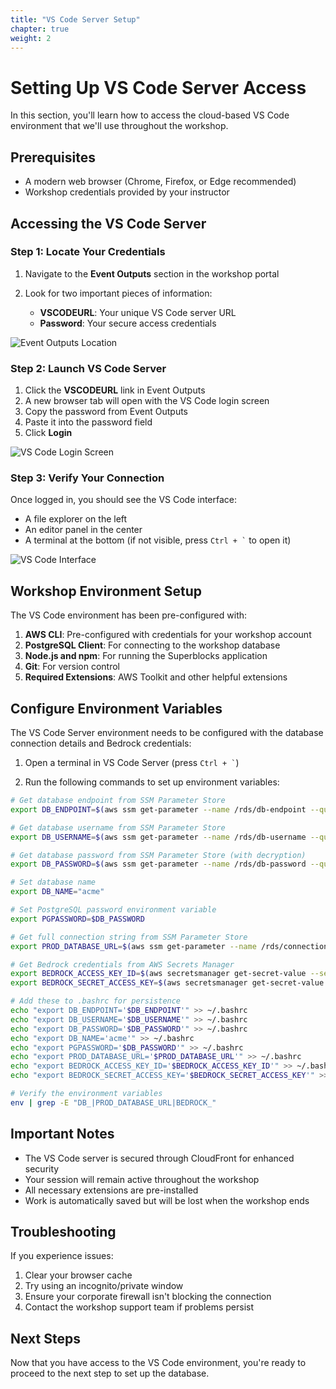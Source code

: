 ```yaml
---
title: "VS Code Server Setup"
chapter: true
weight: 2
---
```


# Setting Up VS Code Server Access

In this section, you'll learn how to access the cloud-based VS Code environment that we'll use throughout the workshop.

## Prerequisites

- A modern web browser (Chrome, Firefox, or Edge recommended)
- Workshop credentials provided by your instructor

## Accessing the VS Code Server

### Step 1: Locate Your Credentials

1. Navigate to the **Event Outputs** section in the workshop portal
2. Look for two important pieces of information:

   - **VSCODEURL**: Your unique VS Code server URL
   - **Password**: Your secure access credentials

![Event Outputs Location](/images/Vscode-server-creds.png)

### Step 2: Launch VS Code Server

1. Click the **VSCODEURL** link in Event Outputs
2. A new browser tab will open with the VS Code login screen
3. Copy the password from Event Outputs
4. Paste it into the password field
5. Click **Login**

![VS Code Login Screen](/images/Vscode-server-login.png)

### Step 3: Verify Your Connection

Once logged in, you should see the VS Code interface:
- A file explorer on the left
- An editor panel in the center
- A terminal at the bottom (if not visible, press `` Ctrl + ` `` to open it)

![VS Code Interface](/images/Vscode-server-interface.png)

## Workshop Environment Setup

The VS Code environment has been pre-configured with:

1. **AWS CLI**: Pre-configured with credentials for your workshop account
2. **PostgreSQL Client**: For connecting to the workshop database
3. **Node.js and npm**: For running the Superblocks application
4. **Git**: For version control
5. **Required Extensions**: AWS Toolkit and other helpful extensions

## Configure Environment Variables

The VS Code Server environment needs to be configured with the database connection details and Bedrock credentials:

1. Open a terminal in VS Code Server (press `` Ctrl + ` ``)

2. Run the following commands to set up environment variables:

```bash
# Get database endpoint from SSM Parameter Store
export DB_ENDPOINT=$(aws ssm get-parameter --name /rds/db-endpoint --query 'Parameter.Value' --output text)

# Get database username from SSM Parameter Store
export DB_USERNAME=$(aws ssm get-parameter --name /rds/db-username --query 'Parameter.Value' --output text)

# Get database password from SSM Parameter Store (with decryption)
export DB_PASSWORD=$(aws ssm get-parameter --name /rds/db-password --query 'Parameter.Value' --output text --with-decryption)

# Set database name
export DB_NAME="acme"

# Set PostgreSQL password environment variable
export PGPASSWORD=$DB_PASSWORD

# Get full connection string from SSM Parameter Store
export PROD_DATABASE_URL=$(aws ssm get-parameter --name /rds/connection-string --query 'Parameter.Value' --output text --with-decryption)

# Get Bedrock credentials from AWS Secrets Manager
export BEDROCK_ACCESS_KEY_ID=$(aws secretsmanager get-secret-value --secret-id MyUserAccessKey --query 'SecretString' --output text | jq -r '.AccessKeyId')
export BEDROCK_SECRET_ACCESS_KEY=$(aws secretsmanager get-secret-value --secret-id MyUserAccessKey --query 'SecretString' --output text | jq -r '.SecretAccessKey')

# Add these to .bashrc for persistence
echo "export DB_ENDPOINT='$DB_ENDPOINT'" >> ~/.bashrc
echo "export DB_USERNAME='$DB_USERNAME'" >> ~/.bashrc
echo "export DB_PASSWORD='$DB_PASSWORD'" >> ~/.bashrc
echo "export DB_NAME='acme'" >> ~/.bashrc
echo "export PGPASSWORD='$DB_PASSWORD'" >> ~/.bashrc
echo "export PROD_DATABASE_URL='$PROD_DATABASE_URL'" >> ~/.bashrc
echo "export BEDROCK_ACCESS_KEY_ID='$BEDROCK_ACCESS_KEY_ID'" >> ~/.bashrc
echo "export BEDROCK_SECRET_ACCESS_KEY='$BEDROCK_SECRET_ACCESS_KEY'" >> ~/.bashrc

# Verify the environment variables
env | grep -E "DB_|PROD_DATABASE_URL|BEDROCK_"
```

## Important Notes

- The VS Code server is secured through CloudFront for enhanced security
- Your session will remain active throughout the workshop
- All necessary extensions are pre-installed
- Work is automatically saved but will be lost when the workshop ends

## Troubleshooting

If you experience issues:
1. Clear your browser cache
2. Try using an incognito/private window
3. Ensure your corporate firewall isn't blocking the connection
4. Contact the workshop support team if problems persist

## Next Steps

Now that you have access to the VS Code environment, you're ready to proceed to the next step to set up the database.
